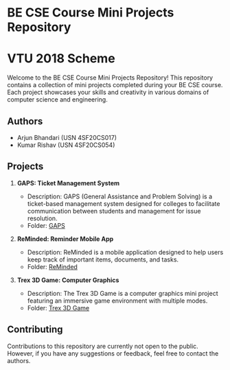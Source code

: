 # BE CSE Course Mini Projects Repository
# VTU 2018 Scheme

Welcome to the BE CSE Course Mini Projects Repository! This repository contains a collection of mini projects completed during your BE CSE course. Each project showcases your skills and creativity in various domains of computer science and engineering.

## Authors

- Arjun Bhandari (USN 4SF20CS017)
- Kumar Rishav (USN 4SF20CS054)

## Projects

1. **GAPS: Ticket Management System**
   - Description: GAPS (General Assistance and Problem Solving) is a ticket-based management system designed for colleges to facilitate communication between students and management for issue resolution.
   - Folder: [GAPS](https://github.com/ArjunBhandari-666/Mini-Projects/tree/f9f3f50e92c2904850238bffdbb9dd5bedff54bd/DBMS%20Mini%20Project)

2. **ReMinded: Reminder Mobile App**
   - Description: ReMinded is a mobile application designed to help users keep track of important items, documents, and tasks.
   - Folder: [ReMinded](https://github.com/ArjunBhandari-666/Mini-Projects/tree/f9f3f50e92c2904850238bffdbb9dd5bedff54bd/MAD%20Mini%20Project)

3. **Trex 3D Game: Computer Graphics**
   - Description: The Trex 3D Game is a computer graphics mini project featuring an immersive game environment with multiple modes.
   - Folder: [Trex 3D Game](https://github.com/ArjunBhandari-666/Mini-Projects/tree/f9f3f50e92c2904850238bffdbb9dd5bedff54bd/CG%20Mini%20Project)

## Contributing

Contributions to this repository are currently not open to the public. However, if you have any suggestions or feedback, feel free to contact the authors.
